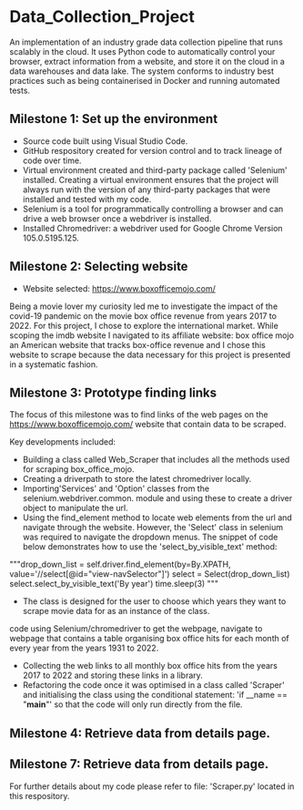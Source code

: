# Data_Collection_Project 
An implementation of an industry grade data collection pipeline that runs scalably in the cloud. It uses Python code to automatically control your browser, extract information from a website, and store it on the cloud in a data warehouses and data lake. The system conforms to industry best practices such as being containerised in Docker and running automated tests.

## Milestone 1: Set up the environment
- Source code built using Visual Studio Code.
- GitHub respository created for version control and to track lineage of code over time.
- Virtual environment created and third-party package called 'Selenium' installed. Creating a virtual environment ensures that the project will always run with the version of any third-party packages that were installed and tested with my code. 
- Selenium is a tool for programmatically controlling a browser and can drive a web browser once a webdriver is installed.
- Installed Chromedriver: a webdriver used for Google Chrome Version 105.0.5195.125.

## Milestone 2: Selecting website

- Website selected: https://www.boxofficemojo.com/

Being a movie lover my curiosity led me to investigate the impact of the covid-19 pandemic on the movie box office revenue from years 2017 to 2022. For this project, I chose to explore the international market. While scoping the imdb website I navigated to its affiliate website: box office mojo an American website that tracks box-office revenue and I chose this website to scrape because the data necessary for this project is presented in a systematic fashion.

## Milestone 3: Prototype finding links

The focus of this milestone was to find links of the web pages on the https://www.boxofficemojo.com/ website that contain data to be scraped.

Key developments included:
- Building a class called Web_Scraper that includes all the methods used for scraping box_office_mojo. 
- Creating a driverpath to store the latest chromedriver locally.
- Importing'Services' and 'Option' classes from the selenium.webdriver.common. module and using these to create a   driver object to manipulate the url.
- Using the find_element method to locate web elements from the url and navigate through the website. However, the 'Select' class in selenium was required to navigate the dropdown menus. The snippet of code below demonstrates how to use the 'select_by_visible_text' method:

"""drop_down_list = self.driver.find_element(by=By.XPATH, value='//select[@id="view-navSelector"]') 
        select = Select(drop_down_list)
        select.select_by_visible_text('By year')
        time.sleep(3)
"""
   
- The class is designed for the user to choose which years they want to scrape movie data for as an instance of the class. 


code using Selenium/chromedriver to get the webpage, navigate to webpage that contains a table organising box office hits for each month of every year from the years 1931 to 2022.
- Collecting the web links to all monthly box office hits from the years 2017 to 2022 and storing these links in a library. 
- Refactoring the code once it was optimised in a class called 'Scraper' and initialising the class using the conditional statement: 'if __name == "__main__"' so that the code will only run directly from the file.


## Milestone 4: Retrieve data from details page.




## Milestone 7: Retrieve data from details page.







For further details about my code please refer to file: 'Scraper.py' located in this respository. 








